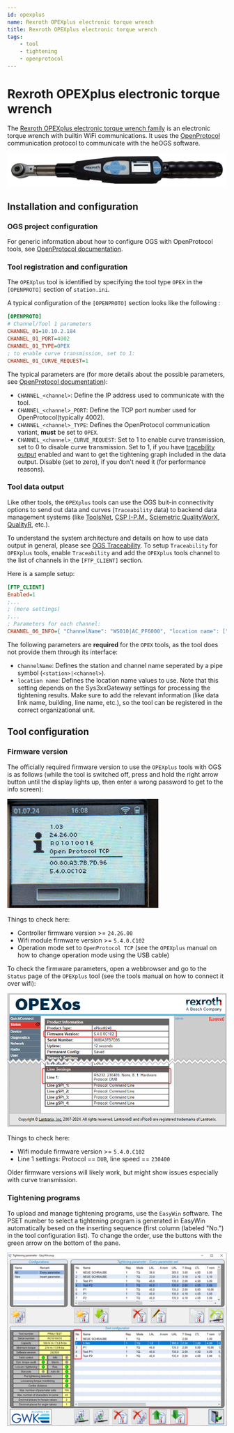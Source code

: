 ```yaml
---
id: opexplus
name: Rexroth OPEXplus electronic torque wrench
title: Rexroth OPEXplus electronic torque wrench
tags:
    - tool
    - tightening
    - openprotocol
---
```


# Rexroth OPEXplus electronic torque wrench

The [Rexroth OPEXplus electronic torque wrench family](https://www.boschrexroth.com/en/us/products/product-groups/tightening-technology/topics/opex-digital-torque-wrench/) is an electronic torque wrench with builtin WiFi communications. It uses the [OpenProtocol](../README.md) communication protocol to communicate with the heOGS software.

![Rexroth OPEXplus](./resources/opex-600px.png)

## Installation and configuration

### OGS project configuration

For generic information about how to configure OGS with OpenProtocol tools, see  [OpenProtocol documentation](../README.md).

### Tool registration and configuration

The `OPEXplus` tool is identified by specifying the tool type `OPEX` in the `[OPENPROTO]` section of `station.ini`. 

A typical configuration of the `[OPENPROTO]` section looks like the following :

```ini
[OPENPROTO]
# Channel/Tool 1 parameters
CHANNEL_01=10.10.2.184
CHANNEL_01_PORT=4002
CHANNEL_01_TYPE=OPEX
; to enable curve transmission, set to 1:
CHANNEL_01_CURVE_REQUEST=1
```

The typical parameters are (for more details about the possible parameters, see [OpenProtocol documentation](../README.md)):

- `CHANNEL_<channel>`: Define the IP address used to communicate with the tool.
- `CHANNEL_<channel>_PORT`: Define the TCP port number used for OpenProtocol(typically 4002).
- `CHANNEL_<channel>_TYPE`: Defines the OpenProtocol communication variant, **must** be set to `OPEX`.
- `CHANNEL_<channel>_CURVE_REQUEST`: Set to 1 to enable curve transmission, set to 0 to disable curve transmission. Set to 1, if you have [tracebility output](#tool-data-output) enabled and want to get the tightening graph included in the data output. Disable (set to zero), if you don't need it (for performance reasons).

### Tool data output

Like other tools, the `OPEXplus` tools can use the OGS buit-in connectivity options to send out data and curves (`Traceability` data) to backend data management systems (like [ToolsNet](https://www.atlascopco.com/en-us/itba/products/assembly-solutions/software-solutions/toolsnet-8-sku4531), [CSP I-P.M.](https://www.csp-sw.com/quality-management-software-solutions/error-prevention-with-ipm/), [Sciemetric QualityWorX](https://www.sciemetric.com/data-intelligence/qualityworx-data-collection), [QualityR](https://www.haller-erne.de/qualityr-web/), etc.). 

To understand the system architecture and details on how to use data output in general, please see [OGS Traceability](../dataoutput/traceability.md). To setup `Traceability` for `OPEXplus` tools, enable `Traceability` and add the `OPEXplus` tools channel to the list of channels in the `[FTP_CLIENT]` section.

Here is a sample setup:

```ini
[FTP_CLIENT]
Enabled=1
;... 
; (more settings)
;...
; Parameters for each channel:
CHANNEL_06_INFO={ "ChannelName": "WS010|AC_PF6000", "location name": ["Tool", "Line 2", "WS010", "default", "", "", ""] }
```

The following parameters are **required** for the `OPEX` tools, as the tool does not provide them through its interface:

- `ChannelName`: Defines the station and channel name seperated by a pipe symbol (`<station>|<channel>`).
- `location name`: Defines the location name values to use. Note that this setting depends on the Sys3xxGateway settings for processing the tightening results. Make sure to add the relevant information (like data link name, building, line name, etc.), so the tool can be registered in the correct organizational unit.

## Tool configuration

### Firmware version

The officially required firmware version to use the `OPEXplus` tools with OGS is as follows (while the tool is switched off, press and hold the right arrow button until the display lights up, then enter a wrong password to get to the info screen):

![Opex firmware screenshot](./resources/opex-firmware.png)

Things to check here:

- Controller firmware version >= `24.26.00`
- Wifi module firmware version >= `5.4.0.C102`
- Operation mode set to `OpenProtocol TCP` (see the `OPEXplus` manual on how to change operation mode using the USB cable)

To check the firmware parameters, open a webbrowser and go to the `Status` page of the `OPEXplus` tool (see the tools manual on how to connect it over wifi):

![Opex wifi screenshot](./resources/opex-xpico.png)

Things to check here:

- Wifi module firmware version >= `5.4.0.C102` 
- Line 1 settings: Protocol == `DUB`, line speed == `230400`

Older firmware versions will likely work, but might show issues especially with curve transmission.

### Tightening programs

To upload and manage tightening programs, use the `EasyWin` software. The PSET number to select a tightening program is generated in EasyWin automatically besed on the inserting sequence (first column (labeled "No.") in the tool configuration list). To change the order, use the buttons with the green arrow on the bottom of the pane.

![EasyWin](./resources/opex-easywin.png)







